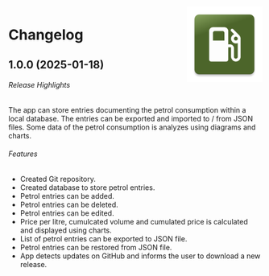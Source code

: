 <img src="docs/img/icon.png" height="150" align="right">

# Changelog

## 1.0.0 (2025-01-18)
###### Release Highlights
The app can store entries documenting the petrol consumption within a local database. The entries can be exported and imported to / from JSON files. Some data of the petrol consumption is analyzes using diagrams and charts.

###### Features
* Created Git repository.
* Created database to store petrol entries.
* Petrol entries can be added.
* Petrol entries can be deleted.
* Petrol entries can be edited.
* Price per litre, cumulcated volume and cumulated price is calculated and displayed using charts.
* List of petrol entries can be exported to JSON file.
* Petrol entries can be restored from JSON file.
* App detects updates on GitHub and informs the user to download a new release.
